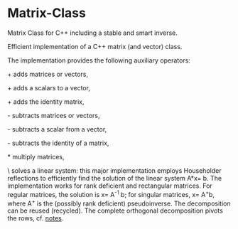 # Matrix-Class
Matrix Class for C++ including a stable and smart inverse.

Efficient implementation of a C++ matrix (and vector) class.

The implementation provides the following auxiliary operators:

\+ adds matrices or vectors,

\+ adds a scalars to a vector,

\+ adds the identity matrix,

\- subtracts matrices or vectors,

\- subtracts a scalar from a vector,

\- subtracts the identity of a matrix,

\* multiply matrices,

\\ solves a linear system: this major implementation employs Householder reflections to efficiently find the solution of the linear system A\*x= b.
The implementation works for rank deficient and rectangular matrices.
For regular matrices, the solution is x= A<sup>-1</sup> b; for singular matrices, x= A<sup>\+</sup>b, where A<sup>\+</sup> is the (possibly rank deficient) pseudoinverse. The decomposition can be reused (recycled).
The complete orthogonal decomposition pivots the rows, cf. [notes](https://www.tu-chemnitz.de/mathematik/fima/public/mathematischeStatistik.pdf#page=113).
